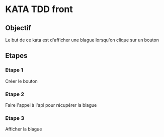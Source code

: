 # KATA TDD front

## Objectif

Le but de ce kata est d'afficher une blague lorsqu'on clique sur un bouton

## Etapes

### Etape 1

Créer le bouton

### Etape 2

Faire l'appel à l'api pour récupérer la blague

### Etape 3

Afficher la blague
